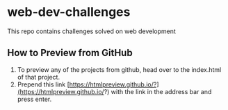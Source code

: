 # web-dev-challenges
This repo contains challenges solved on web development

## How to Preview from GitHub
1. To preview any of the projects from github, head over to the index.html of that project.
2. Prepend this link [https://htmlpreview.github.io/?](https://htmlpreview.github.io/?) with the link in the address bar and press enter.
